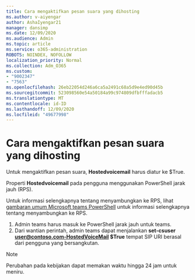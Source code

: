 ```yaml
---
title: Cara mengaktifkan pesan suara yang dihosting
ms.author: v-aiyengar
author: AshaIyengar21
manager: dansimp
ms.date: 12/09/2020
ms.audience: Admin
ms.topic: article
ms.service: o365-administration
ROBOTS: NOINDEX, NOFOLLOW
localization_priority: Normal
ms.collection: Adm_O365
ms.custom:
- "9002347"
- "7563"
ms.openlocfilehash: 26eb22054d246a6ca5a2491c68a5d9e4ed90d45b
ms.sourcegitcommit: 523098560e54a50184a99c974809dfbfffadacb5
ms.translationtype: MT
ms.contentlocale: id-ID
ms.lasthandoff: 12/09/2020
ms.locfileid: "49677998"
---
```

# <a name="how-to-enable-hosted-voicemail"></a>Cara mengaktifkan pesan suara yang dihosting

Untuk mengaktifkan pesan suara, **Hostedvoicemail** harus diatur ke $True.

Properti **Hostedvoicemail** pada pengguna menggunakan PowerShell jarak jauh (RPS).

Untuk informasi selengkapnya tentang menyambungkan ke RPS, lihat [gambaran umum Microsoft teams PowerShell](https://docs.microsoft.com/microsoftteams/teams-powershell-overview) untuk informasi selengkapnya tentang menyambungkan ke RPS.

1. Admin teams harus masuk ke PowerShell jarak jauh untuk teams.
1. Dari wantian perintah, admin teams dapat menjalankan **set-csuser user@contoso.com-HostedVoiceMail $True** tempat SIP URI berasal dari pengguna yang bersangkutan.

> [!NOTE]
> Perubahan pada kebijakan dapat memakan waktu hingga 24 jam untuk meniru.